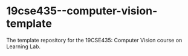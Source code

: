 # 19cse435--computer-vision-template
The template repository for the 19CSE435: Computer Vision course on Learning Lab.
